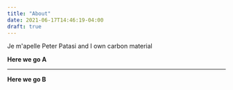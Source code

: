 ```yaml
---
title: "About"
date: 2021-06-17T14:46:19-04:00
draft: true
---
```


Je m'apelle Peter Patasi and I own carbon material

__Here we go A__

--------------------

__Here we go B__
